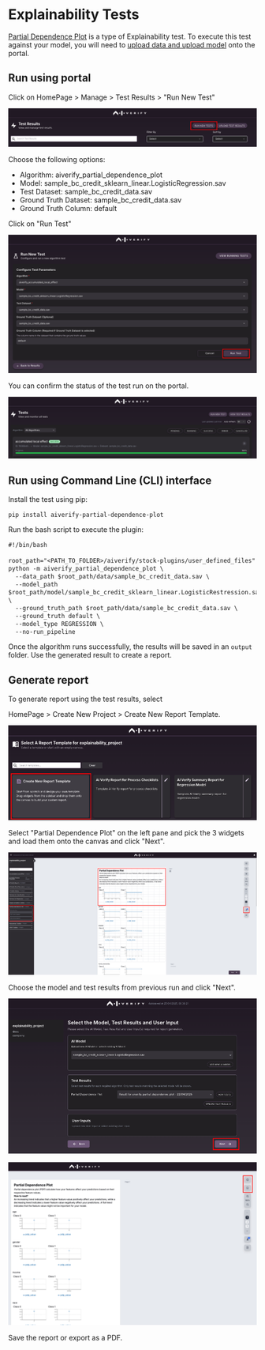 # Explainability Tests 

[Partial Dependence Plot](https://pypi.org/project/aiverify-partial-dependence-plot/) is a type of Explainability test. To execute this test against your model, you will need to [upload data and upload model](../getting-started.md) onto the portal. 

## Run using portal

Click on HomePage > Manage > Test Results > "Run New Test"

![aivf2-0-explainability-run-new-test](../res/detailed-guide/explainability-run-new-test.png)

Choose the following options:

-	Algorithm: aiverify_partial_dependence_plot
-	Model: sample_bc_credit_sklearn_linear.LogisticRegression.sav
-	Test Dataset: sample_bc_credit_data.sav
-	Ground Truth Dataset: sample_bc_credit_data.sav
-	Ground Truth Column: default

Click on "Run Test"


![aivf2-0-explainability-config](../res/detailed-guide/explainability-config.png)

You can confirm the status of the test run on the portal.

![aivf2-0-explainability-success](../res/detailed-guide/explainability-success.png)

## Run using Command Line (CLI) interface

Install the test using pip:

```
pip install aiverify-partial-dependence-plot
```

Run the bash script to execute the plugin:

```
#!/bin/bash

root_path="<PATH_TO_FOLDER>/aiverify/stock-plugins/user_defined_files"
python -m aiverify_partial_dependence_plot \
  --data_path $root_path/data/sample_bc_credit_data.sav \
  --model_path $root_path/model/sample_bc_credit_sklearn_linear.LogisticRestression.sav \
  --ground_truth_path $root_path/data/sample_bc_credit_data.sav \
  --ground_truth default \
  --model_type REGRESSION \
  --no-run_pipeline
```

Once the algorithm runs successfully, the results will be saved in an `output` folder.
Use the generated result to create a report.


## Generate report

To generate report using the test results, select

HomePage > Create New Project  > Create New Report Template.

![aivf2-0-explainability-new-template](../res/detailed-guide/explainability-new-template.png)

Select "Partial Dependence Plot" on the left pane and pick the 3 widgets and load them onto the canvas and click "Next".

![aivf2-0-explainability-canvas](../res/detailed-guide/explainability-canvas.png)

Choose the model and test results from previous run and click "Next".

![aivf2-0-explainability-choose-model](../res/detailed-guide/explainability-choose-model.png)

![aivf2-0-explainability-save](../res/detailed-guide/explainability-save.png)

Save the report or export as a PDF.